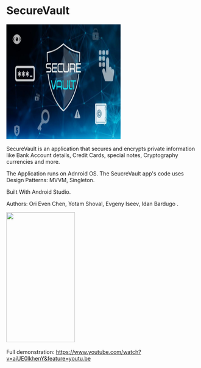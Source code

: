 # SecureVault
<img src="https://github.com/Oriech90/SecureVault/blob/master/SecureVault%20png.png" width="300" height="300">

SecureVault is an application that secures and encrypts private information like Bank Account details, 
Credit Cards, special notes, Cryptography currencies and more.


The Application runs on Adnroid OS.
The SeucreVault app's code uses Design Patterns: MVVM, Singleton.

Built With
Android Studio.


Authors:
Ori Even Chen,
Yotam Shoval,
Evgeny Iseev,
Idan Bardugo .


<img src="https://github.com/Oriech90/SecureVault/blob/master/SecureVaultGif.gif" width="180" height="340" />

Full demonstration: https://www.youtube.com/watch?v=aiUE0lkhenY&feature=youtu.be

